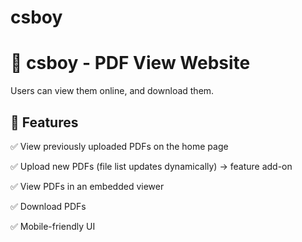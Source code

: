 # csboy
# 📂 csboy - PDF View Website 
Users can view them online, and download them.  

## 🚀 Features
✅ View previously uploaded PDFs on the home page  

✅ Upload new PDFs (file list updates dynamically) -> feature add-on

✅ View PDFs in an embedded viewer  

✅ Download PDFs  

✅ Mobile-friendly UI  

